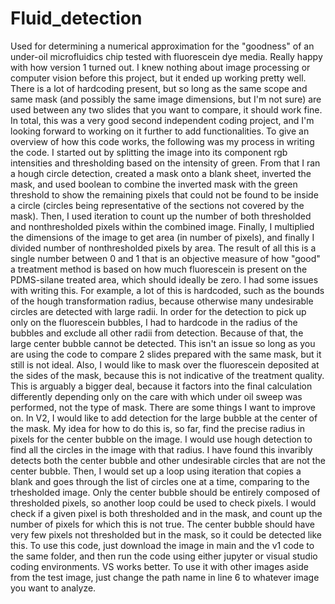 # Fluid_detection
Used for determining a numerical approximation for the "goodness" of an under-oil microfluidics chip tested with fluorescein dye media.
Really happy with how version 1 turned out. I knew nothing about image processing or computer vision before this project, but it ended up working pretty well. There is a lot of hardcoding present, but so long as the same scope and same mask (and possibly the same image dimensions, but I'm not sure) are used between any two slides that you want to compare, it should work fine. In total, this was a very good second independent coding project, and I'm looking forward to working on it further to add functionalities.
To give an overview of how this code works, the following was my process in writing the code. I started out by splitting the image into its component rgb intensities and thresholding based on the intensity of green. From that I ran a hough circle detection, created a mask onto a blank sheet, inverted the mask, and used boolean to combine the inverted mask with the green threshold to show the remaining pixels that could not be found to be inside a circle (circles being representative of the sections not covered by the mask). Then, I used iteration to count up the number of both thresholded and nonthresholded pixels within the combined image. Finally, I multiplied the dimensions of the image to get area (in number of pixels), and finally I divided number of nonthresholded pixels by area.
The result of all this is a single number between 0 and 1 that is an objective measure of how "good" a treatment method is based on how much fluorescein is present on the PDMS-silane treated area, which should ideally be zero.
I had some issues with writing this. For example, a lot of this is hardcoded, such as the bounds of the hough transformation radius, because otherwise many undesirable circles are detected with large radii. In order for the detection to pick up only on the fluorescein bubbles, I had to hardcode in the radius of the bubbles and exclude all other radii from detection. Because of that, the large center bubble cannot be detected. This isn't an issue so long as you are using the code to compare 2 slides prepared with the same mask, but it still is not ideal.
Also, I would like to mask over the fluorescein deposited at the sides of the mask, because this is not indicative of the treatment quality. This is arguably a bigger deal, because it factors into the final calculation differently depending only on the care with which under oil sweep was performed, not the type of mask.
There are some things I want to improve on. In V2, I would like to add detection for the large bubble at the center of the mask. My idea for how to do this is, so far, find the precise radius in pixels for the center bubble on the image. I would use hough detection to find all the circles in the image with that radius. I have found this invaribly detects both the center bubble and other undesirable circles that are not the center bubble. Then, I would set up a loop using iteration that copies a blank and goes through the list of circles one at a time, comparing to the trhesholded image. Only the center bubble should be entirely composed of thresholded pixels, so another loop could be used to check pixels. I would check if a given pixel is both thresholded and in the mask, and count up the number of pixels for which this is not true. The center bubble should have very few pixels not thresholded but in the mask, so it could be detected like this.
To use this code, just download the image in main and the v1 code to the same folder, and then run the code using either jupyter or visual studio coding environments. VS works better.
To use it with other images aside from the test image, just change the path name in line 6 to whatever image you want to analyze.
